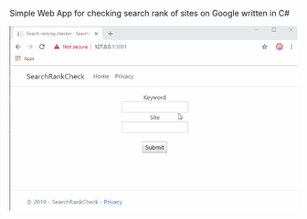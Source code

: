 
Simple Web App for checking search rank of sites on Google written in C#

![demo gif](demogifs/demo1.gif)